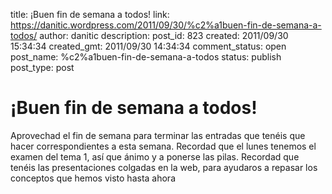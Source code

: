 title: ¡Buen fin de semana a todos!
link: https://danitic.wordpress.com/2011/09/30/%c2%a1buen-fin-de-semana-a-todos/
author: danitic
description: 
post_id: 823
created: 2011/09/30 15:34:34
created_gmt: 2011/09/30 14:34:34
comment_status: open
post_name: %c2%a1buen-fin-de-semana-a-todos
status: publish
post_type: post

# ¡Buen fin de semana a todos!

Aprovechad el fin de semana para terminar las entradas que tenéis que hacer correspondientes a esta semana. Recordad que el lunes tenemos el examen del tema 1, así que ánimo y a ponerse las pilas. Recordad que tenéis las presentaciones colgadas en la web, para ayudaros a repasar los conceptos que hemos visto hasta ahora